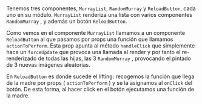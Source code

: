 #

Tenemos tres componentes, `MurrayList`, `RandomMurray` y `ReloadButton`, cada uno en su módulo. `MurrayList` renderiza una lista con varios componentes `RandomMurray` , y además un botón `ReloadButton`.

Como vemos en el componente `MurrayList` llamamos a un componente `ReloadButton` al que pasamos por props una función que llamamos `actionToPerform`. Esta prop apunta al método `handleClick` que simplemente hace un `forceUpdate` que provoca una llamada al render y por tanto el re-renderizado de todas las hijas, las 3 `RandomMurray` , provocando el
pintado de 3 nuevas imágenes aleatorias.

En `ReloadButton` es donde sucede el lifting: recogemos la función que llega de la madre por props ( `actionToPerform` ) y se la asignamos al `onClick` del botón. De esta forma, al hacer click en el botón ejecutamos una función de la madre.
